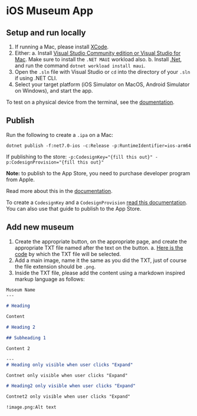 # iOS Museum App

## Setup and run locally

1. If running a Mac, please install [XCode](https://developer.apple.com/xcode/).
2. Either:
    a. Install [Visual Studio Community edition or Visual Studio for Mac](https://visualstudio.microsoft.com/). Make sure to install the `.NET MAUI` workload also.
    b. Install [.Net](https://dotnet.microsoft.com/en-us/), and run the command `dotnet workload install maui`.
3. Open the `.sln` file with Visual Studio or `cd` into the directory of your `.sln` if using .NET CLI.
4. Select your target platform (iOS Simulator on MacOS, Android Simulator on Windows), and start the app.

To test on a physical device from the terminal, see the [doumentation](https://learn.microsoft.com/en-us/dotnet/maui/ios/cli?view=net-maui-7.0).

## Publish

Run the following to create a `.ipa` on a Mac:
```shell
dotnet publish -f:net7.0-ios -c:Release -p:RuntimeIdentifier=ios-arm64
```

If publishing to the store: `-p:CodesignKey="{fill this out}" -p:CodesignProvision="{fill this out}"`

**Note:** to publish to the App Store, you need to purchase developer program from Apple.

Read more about this in the [documentation](https://learn.microsoft.com/en-us/dotnet/maui/ios/deployment/publish-cli?view=net-maui-7.0).

To create a `CodesignKey` and a `CodesignProvision` [read this documentation](https://learn.microsoft.com/en-us/dotnet/maui/ios/deployment/publish-app-store?view=net-maui-7.0&tabs=vs). You can also use that guide to publish to the App Store.

## Add new museum

1. Create the appropriate button, on the appropriate page, and create the appropriate TXT file named after the text on the button.
   a. [Here is the code](https://github.com/MBS9/iosMuseumApp/blob/master/shared.cs#L13) by which the TXT file will be selected.
2. Add a main image, name it the same as you did the TXT, just of course the file extension should be `.png`.
3. Inside the TXT file, please add the content using a markdown inspired markup language as follows:

```md
Museum Name
---

# Heading

Content

# Heading 2

## Subheading 1

Content 2

---
# Heading only visible when user clicks "Expand"

Contnet only visible when user clicks "Expand"

# Heading2 only visible when user clicks "Expand"

Contnet2 only visible when user clicks "Expand"

!image.png:Alt text
```
